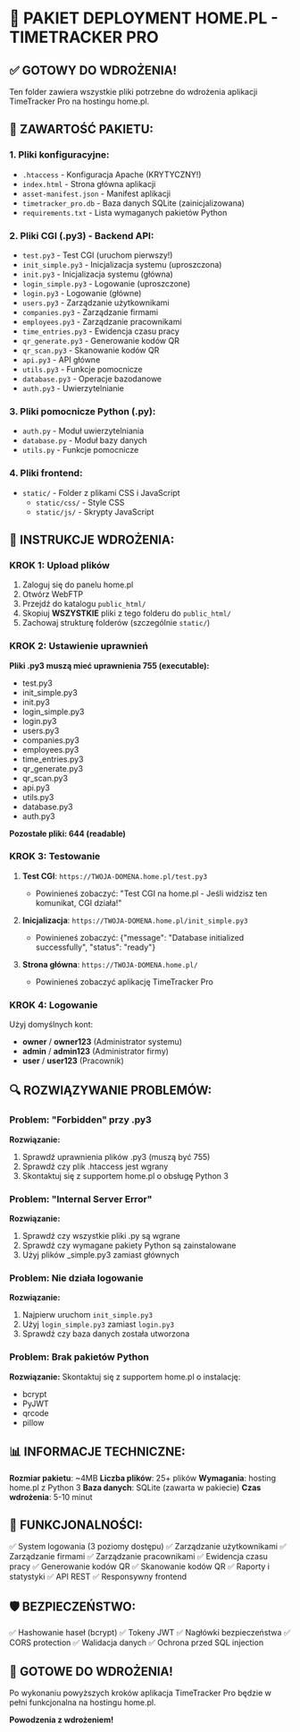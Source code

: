 # 🚀 PAKIET DEPLOYMENT HOME.PL - TIMETRACKER PRO

## ✅ GOTOWY DO WDROŻENIA!

Ten folder zawiera wszystkie pliki potrzebne do wdrożenia aplikacji TimeTracker Pro na hostingu home.pl.

## 📁 ZAWARTOŚĆ PAKIETU:

### 1. Pliki konfiguracyjne:
- `.htaccess` - Konfiguracja Apache (KRYTYCZNY!)
- `index.html` - Strona główna aplikacji
- `asset-manifest.json` - Manifest aplikacji
- `timetracker_pro.db` - Baza danych SQLite (zainicjalizowana)
- `requirements.txt` - Lista wymaganych pakietów Python

### 2. Pliki CGI (.py3) - Backend API:
- `test.py3` - Test CGI (uruchom pierwszy!)
- `init_simple.py3` - Inicjalizacja systemu (uproszczona)
- `init.py3` - Inicjalizacja systemu (główna)
- `login_simple.py3` - Logowanie (uproszczone)
- `login.py3` - Logowanie (główne)
- `users.py3` - Zarządzanie użytkownikami
- `companies.py3` - Zarządzanie firmami
- `employees.py3` - Zarządzanie pracownikami
- `time_entries.py3` - Ewidencja czasu pracy
- `qr_generate.py3` - Generowanie kodów QR
- `qr_scan.py3` - Skanowanie kodów QR
- `api.py3` - API główne
- `utils.py3` - Funkcje pomocnicze
- `database.py3` - Operacje bazodanowe
- `auth.py3` - Uwierzytelnianie

### 3. Pliki pomocnicze Python (.py):
- `auth.py` - Moduł uwierzytelniania
- `database.py` - Moduł bazy danych
- `utils.py` - Funkcje pomocnicze

### 4. Pliki frontend:
- `static/` - Folder z plikami CSS i JavaScript
  - `static/css/` - Style CSS
  - `static/js/` - Skrypty JavaScript

## 🔧 INSTRUKCJE WDROŻENIA:

### KROK 1: Upload plików
1. Zaloguj się do panelu home.pl
2. Otwórz WebFTP
3. Przejdź do katalogu `public_html/`
4. Skopiuj **WSZYSTKIE** pliki z tego folderu do `public_html/`
5. Zachowaj strukturę folderów (szczególnie `static/`)

### KROK 2: Ustawienie uprawnień
**Pliki .py3 muszą mieć uprawnienia 755 (executable):**
- test.py3
- init_simple.py3
- init.py3
- login_simple.py3
- login.py3
- users.py3
- companies.py3
- employees.py3
- time_entries.py3
- qr_generate.py3
- qr_scan.py3
- api.py3
- utils.py3
- database.py3
- auth.py3

**Pozostałe pliki: 644 (readable)**

### KROK 3: Testowanie
1. **Test CGI**: `https://TWOJA-DOMENA.home.pl/test.py3`
   - Powinieneś zobaczyć: "Test CGI na home.pl - Jeśli widzisz ten komunikat, CGI działa!"

2. **Inicjalizacja**: `https://TWOJA-DOMENA.home.pl/init_simple.py3`
   - Powinieneś zobaczyć: {"message": "Database initialized successfully", "status": "ready"}

3. **Strona główna**: `https://TWOJA-DOMENA.home.pl/`
   - Powinieneś zobaczyć aplikację TimeTracker Pro

### KROK 4: Logowanie
Użyj domyślnych kont:
- **owner** / **owner123** (Administrator systemu)
- **admin** / **admin123** (Administrator firmy)
- **user** / **user123** (Pracownik)

## 🔍 ROZWIĄZYWANIE PROBLEMÓW:

### Problem: "Forbidden" przy .py3
**Rozwiązanie:**
1. Sprawdź uprawnienia plików .py3 (muszą być 755)
2. Sprawdź czy plik .htaccess jest wgrany
3. Skontaktuj się z supportem home.pl o obsługę Python 3

### Problem: "Internal Server Error"
**Rozwiązanie:**
1. Sprawdź czy wszystkie pliki .py są wgrane
2. Sprawdź czy wymagane pakiety Python są zainstalowane
3. Użyj plików _simple.py3 zamiast głównych

### Problem: Nie działa logowanie
**Rozwiązanie:**
1. Najpierw uruchom `init_simple.py3`
2. Użyj `login_simple.py3` zamiast `login.py3`
3. Sprawdź czy baza danych została utworzona

### Problem: Brak pakietów Python
**Rozwiązanie:**
Skontaktuj się z supportem home.pl o instalację:
- bcrypt
- PyJWT
- qrcode
- pillow

## 📊 INFORMACJE TECHNICZNE:

**Rozmiar pakietu**: ~4MB
**Liczba plików**: 25+ plików
**Wymagania**: hosting home.pl z Python 3
**Baza danych**: SQLite (zawarta w pakiecie)
**Czas wdrożenia**: 5-10 minut

## 🎯 FUNKCJONALNOŚCI:

✅ System logowania (3 poziomy dostępu)
✅ Zarządzanie użytkownikami
✅ Zarządzanie firmami
✅ Zarządzanie pracownikami
✅ Ewidencja czasu pracy
✅ Generowanie kodów QR
✅ Skanowanie kodów QR
✅ Raporty i statystyki
✅ API REST
✅ Responsywny frontend

## 🛡️ BEZPIECZEŃSTWO:

✅ Hashowanie haseł (bcrypt)
✅ Tokeny JWT
✅ Nagłówki bezpieczeństwa
✅ CORS protection
✅ Walidacja danych
✅ Ochrona przed SQL injection

## 🎉 GOTOWE DO WDROŻENIA!

Po wykonaniu powyższych kroków aplikacja TimeTracker Pro będzie w pełni funkcjonalna na hostingu home.pl.

**Powodzenia z wdrożeniem!**